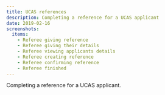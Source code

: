 ```yaml
---
title: UCAS references
description: Completing a reference for a UCAS applicant
date: 2019-02-16
screenshots:
  items:
    - Referee giving reference
    - Referee giving their details
    - Referee viewing applicants details
    - Referee creating reference
    - Referee confirming reference
    - Referee finished
---
```


Completing a reference for a UCAS applicant.
